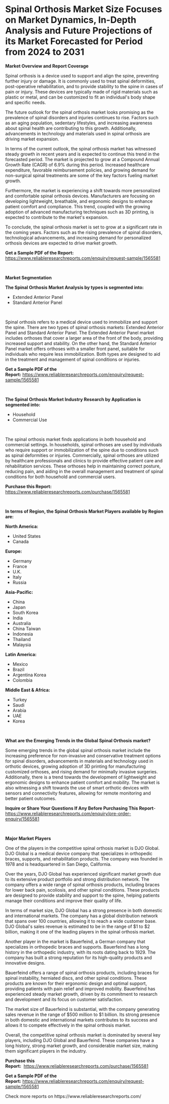 <p><h1>Spinal Orthosis Market Size Focuses on Market Dynamics, In-Depth Analysis and Future Projections of its Market Forecasted for Period from 2024 to 2031</h1></p><p><strong>Market Overview and Report Coverage</strong></p>
<p><p>Spinal orthosis is a device used to support and align the spine, preventing further injury or damage. It is commonly used to treat spinal deformities, post-operative rehabilitation, and to provide stability to the spine in cases of pain or injury. These devices are typically made of rigid materials such as plastic or metal, and can be customized to fit an individual's body shape and specific needs.</p><p>The future outlook for the spinal orthosis market looks promising as the prevalence of spinal disorders and injuries continues to rise. Factors such as an aging population, sedentary lifestyles, and increasing awareness about spinal health are contributing to this growth. Additionally, advancements in technology and materials used in spinal orthosis are driving market expansion.</p><p>In terms of the current outlook, the spinal orthosis market has witnessed steady growth in recent years and is expected to continue this trend in the forecasted period. The market is projected to grow at a Compound Annual Growth Rate (CAGR) of 6.9% during this period. Increased healthcare expenditure, favorable reimbursement policies, and growing demand for non-surgical spinal treatments are some of the key factors fueling market growth.</p><p>Furthermore, the market is experiencing a shift towards more personalized and comfortable spinal orthosis devices. Manufacturers are focusing on developing lightweight, breathable, and ergonomic designs to enhance patient comfort and compliance. This trend, coupled with the growing adoption of advanced manufacturing techniques such as 3D printing, is expected to contribute to the market's expansion.</p><p>To conclude, the spinal orthosis market is set to grow at a significant rate in the coming years. Factors such as the rising prevalence of spinal disorders, technological advancements, and increasing demand for personalized orthosis devices are expected to drive market growth.</p></p>
<p><strong>Get a Sample PDF of the Report:</strong> <a href="https://www.reliableresearchreports.com/enquiry/request-sample/1565581">https://www.reliableresearchreports.com/enquiry/request-sample/1565581</a></p>
<p>&nbsp;</p>
<p><strong>Market Segmentation</strong></p>
<p><strong>The Spinal Orthosis Market Analysis by types is segmented into:</strong></p>
<p><ul><li>Extended Anterior Panel</li><li>Standard Anterior Panel</li></ul></p>
<p>&nbsp;</p>
<p><p>Spinal orthosis refers to a medical device used to immobilize and support the spine. There are two types of spinal orthosis markets: Extended Anterior Panel and Standard Anterior Panel. The Extended Anterior Panel market includes orthoses that cover a larger area of the front of the body, providing increased support and stability. On the other hand, the Standard Anterior Panel market offers orthoses with a smaller front panel, suitable for individuals who require less immobilization. Both types are designed to aid in the treatment and management of spinal conditions or injuries.</p></p>
<p><strong>Get a Sample PDF of the Report:</strong>&nbsp;<a href="https://www.reliableresearchreports.com/enquiry/request-sample/1565581">https://www.reliableresearchreports.com/enquiry/request-sample/1565581</a></p>
<p>&nbsp;</p>
<p><strong>The Spinal Orthosis Market Industry Research by Application is segmented into:</strong></p>
<p><ul><li>Household</li><li>Commercial Use</li></ul></p>
<p>&nbsp;</p>
<p><p>The spinal orthosis market finds applications in both household and commercial settings. In households, spinal orthoses are used by individuals who require support or immobilization of the spine due to conditions such as spinal deformities or injuries. Commercially, spinal orthoses are utilized by healthcare professionals and clinics to provide effective patient care and rehabilitation services. These orthoses help in maintaining correct posture, reducing pain, and aiding in the overall management and treatment of spinal conditions for both household and commercial users.</p></p>
<p><strong>Purchase this Report:</strong>&nbsp; <a href="https://www.reliableresearchreports.com/purchase/1565581">https://www.reliableresearchreports.com/purchase/1565581</a></p>
<p>&nbsp;</p>
<p><strong>In terms of Region, the Spinal Orthosis Market Players available by Region are:</strong></p>
<p>
    <p> <strong> North America: </strong>
        <ul>
            <li>United States</li>
            <li>Canada</li>
        </ul>
        </p> 
    <p> <strong> Europe: </strong>
        <ul>
            <li>Germany</li>
            <li>France</li>
            <li>U.K.</li>
            <li>Italy</li>
            <li>Russia</li>
        </ul>
        </p> 
    <p> <strong> Asia-Pacific: </strong>
        <ul>
            <li>China</li>
            <li>Japan</li>
            <li>South Korea</li>
            <li>India</li>
            <li>Australia</li>
            <li>China Taiwan</li>
            <li>Indonesia</li>
            <li>Thailand</li>
            <li>Malaysia</li>
        </ul>
        </p> 
    <p> <strong> Latin America: </strong>
        <ul>
            <li>Mexico</li>
            <li>Brazil</li>
            <li>Argentina Korea</li>
            <li>Colombia</li>
        </ul>
        </p> 
    <p> <strong> Middle East & Africa: </strong>
        <ul>
            <li>Turkey</li>
            <li>Saudi</li>
            <li>Arabia</li>
            <li>UAE</li>
            <li>Korea</li>
        </ul>
    </p>
    </p>
<p>&nbsp;</p>
<p><strong>What are the Emerging Trends in the Global Spinal Orthosis market?</strong></p>
<p><p>Some emerging trends in the global spinal orthosis market include the increasing preference for non-invasive and conservative treatment options for spinal disorders, advancements in materials and technology used in orthotic devices, growing adoption of 3D printing for manufacturing customized orthoses, and rising demand for minimally invasive surgeries. Additionally, there is a trend towards the development of lightweight and ergonomic designs to enhance patient comfort and mobility. The market is also witnessing a shift towards the use of smart orthotic devices with sensors and connectivity features, allowing for remote monitoring and better patient outcomes.</p></p>
<p><strong>Inquire or Share Your Questions If Any Before Purchasing This Report</strong>- <a href="https://www.reliableresearchreports.com/enquiry/pre-order-enquiry/1565581">https://www.reliableresearchreports.com/enquiry/pre-order-enquiry/1565581</a></p>
<p>&nbsp;</p>
<p><strong>Major Market Players</strong></p>
<p><p>One of the players in the competitive spinal orthosis market is DJO Global. DJO Global is a medical device company that specializes in orthopedic braces, supports, and rehabilitation products. The company was founded in 1978 and is headquartered in San Diego, California.</p><p>Over the years, DJO Global has experienced significant market growth due to its extensive product portfolio and strong distribution network. The company offers a wide range of spinal orthosis products, including braces for lower back pain, scoliosis, and other spinal conditions. These products are designed to provide stability and support to the spine, helping patients manage their conditions and improve their quality of life.</p><p>In terms of market size, DJO Global has a strong presence in both domestic and international markets. The company has a global distribution network that spans over 100 countries, allowing it to reach a wide customer base. DJO Global's sales revenue is estimated to be in the range of $1 to $2 billion, making it one of the leading players in the spinal orthosis market.</p><p>Another player in the market is Bauerfeind, a German company that specializes in orthopedic braces and supports. Bauerfeind has a long history in the orthopedic industry, with its roots dating back to 1929. The company has built a strong reputation for its high-quality products and innovative designs.</p><p>Bauerfeind offers a range of spinal orthosis products, including braces for spinal instability, herniated discs, and other spinal conditions. These products are known for their ergonomic design and optimal support, providing patients with pain relief and improved mobility. Bauerfeind has experienced steady market growth, driven by its commitment to research and development and its focus on customer satisfaction.</p><p>The market size of Bauerfeind is substantial, with the company generating sales revenue in the range of $500 million to $1 billion. Its strong presence in both domestic and international markets contributes to its success and allows it to compete effectively in the spinal orthosis market.</p><p>Overall, the competitive spinal orthosis market is dominated by several key players, including DJO Global and Bauerfeind. These companies have a long history, strong market growth, and considerable market size, making them significant players in the industry.</p></p>
<p><strong>Purchase this Report:</strong>&nbsp;&nbsp;<a href="https://www.reliableresearchreports.com/purchase/1565581">https://www.reliableresearchreports.com/purchase/1565581</a></p>
<p></p>
<p><strong>Get a Sample PDF of the Report:</strong>&nbsp;<a href="https://www.reliableresearchreports.com/enquiry/request-sample/1565581">https://www.reliableresearchreports.com/enquiry/request-sample/1565581</a></p>
<p>Check more reports on https://www.reliableresearchreports.com/</p>